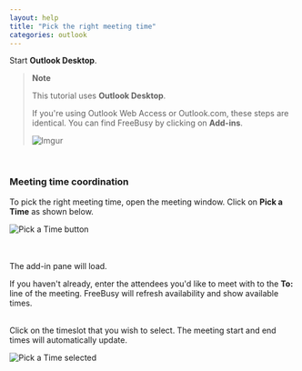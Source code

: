 ```yaml
---
layout: help
title: "Pick the right meeting time"
categories: outlook
---
```


Start **Outlook Desktop**.
<br>

> **Note**
>
> This tutorial uses **Outlook Desktop**.
> 
> If you're using Outlook Web Access or Outlook.com, these steps are identical.
> You can find FreeBusy by clicking on **Add-ins**.
> 
> ![Imgur](https://i.imgur.com/bFdOANU.png)

<br>

### Meeting time coordination

To pick the right meeting time, open the meeting window.
Click on **Pick a Time** as shown below.
<br>

![Pick a Time button](https://i.imgur.com/ENTQLCK.png)

<br><br>
The add-in pane will load.

If you haven't already, enter the attendees you'd like to meet with to the **To:** line of the meeting.
FreeBusy will refresh availability and show available times.

<br>
Click on the timeslot that you wish to select.
The meeting start and end times will automatically update.
<br>

![Pick a Time selected](https://i.imgur.com/fSyijT6.png)
